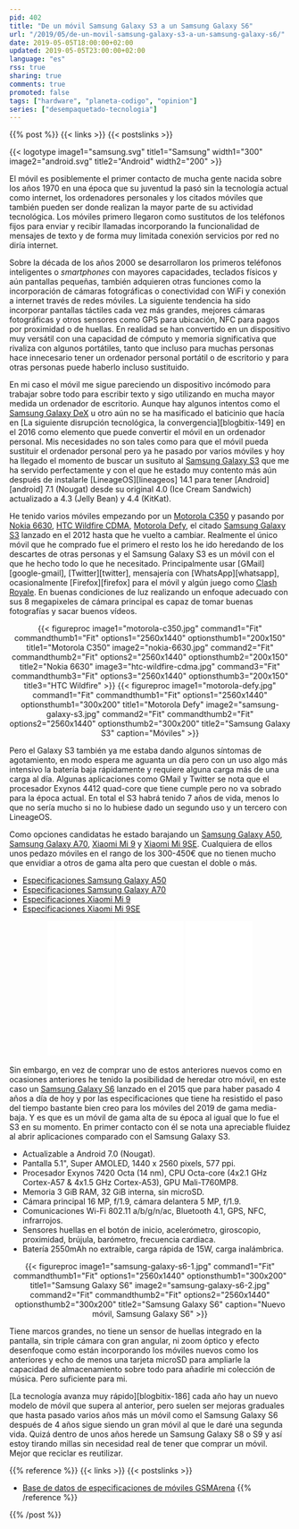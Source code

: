 ```yaml
---
pid: 402
title: "De un móvil Samsung Galaxy S3 a un Samsung Galaxy S6"
url: "/2019/05/de-un-movil-samsung-galaxy-s3-a-un-samsung-galaxy-s6/"
date: 2019-05-05T18:00:00+02:00
updated: 2019-05-05T23:00:00+02:00
language: "es"
rss: true
sharing: true
comments: true
promoted: false
tags: ["hardware", "planeta-codigo", "opinion"]
series: ["desempaquetado-tecnologia"]
---
```


{{% post %}}
{{< links >}}
{{< postslinks >}}

{{< logotype image1="samsung.svg" title1="Samsung" width1="300" image2="android.svg" title2="Android" width2="200" >}}

El móvil es posiblemente el primer contacto de mucha gente nacida sobre los años 1970 en una época que su juventud la pasó sin la tecnología actual como internet, los ordenadores personales y los citados móviles que también pueden ser donde realizan la mayor parte de su actividad tecnológica. Los móviles primero llegaron como sustitutos de los teléfonos fijos para enviar y recibir llamadas incorporando la funcionalidad de mensajes de texto y de forma muy limitada conexión servicios por red no diría internet.

Sobre la década de los años 2000 se desarrollaron los primeros teléfonos inteligentes o _smartphones_ con mayores capacidades, teclados físicos y aún pantallas pequeñas, también adquieren otras funciones como la incorporación de cámaras fotográficas o conectividad con WiFi y conexión a internet través de redes móviles. La siguiente tendencia ha sido incorporar pantallas táctiles cada vez más grandes, mejores cámaras fotográficas y otros sensores como GPS para ubicación, NFC para pagos por proximidad o de huellas. En realidad se han convertido en un dispositivo muy versátil con una capacidad de cómputo y memoria significativa que rivaliza con algunos portátiles, tanto que incluso para muchas personas hace innecesario tener un ordenador personal portátil o de escritorio y para otras personas puede haberlo incluso sustituido.

En mi caso el móvil me sigue pareciendo un dispositivo incómodo para trabajar sobre todo para escribir texto y sigo utilizando en mucha mayor medida un ordenador de escritorio. Aunque hay algunos intentos como el [Samsung Galaxy DeX](https://www.samsung.com/global/galaxy/apps/samsung-dex/) u otro aún no se ha masificado el baticinio que hacía en [La siguiente disrupción tecnológica, la convergencia][blogbitix-149] en el 2016 como elemento que puede convertir el móvil en un ordenador personal. Mis necesidades no son tales como para que el móvil pueda sustituir el ordenador personal pero ya he pasado por varios móviles y hoy ha llegado el momento de buscar un susituto al [Samsung Galaxy S3](https://es.wikipedia.org/wiki/Samsung_Galaxy_S_III) que me ha servido perfectamente y con el que he estado muy contento más aún después de instalarle [LineageOS][lineageos] 14.1 para tener [Android][android] 7.1 (Nougat) desde su original 4.0 (Ice Cream Sandwich) actualizado a 4.3 (Jelly Bean) y 4.4 (KitKat).

He tenido varios móviles empezando por un [Motorola C350](https://www.gsmarena.com/motorola_c350-381.php) y pasando por [Nokia 6630](https://www.gsmarena.com/nokia_6630-811.php), [HTC Wildfire CDMA](https://www.gsmarena.com/htc_wildfire_cdma-3577.php), [Motorola Defy](https://www.gsmarena.com/motorola_defy+-4098.php), el citado [Samsung Galaxy S3](https://www.gsmarena.com/samsung_i9300_galaxy_s_iii-4238.php) lanzado en el 2012 hasta que he vuelto a cambiar. Realmente el único móvil que he comprado fue el primero el resto los he ido heredando de los descartes de otras personas y el Samsung Galaxy S3 es un móvil con el que he hecho todo lo que he necesitado. Principalmente usar [GMail][google-gmail], [Twitter][twitter], mensajería con [WhatsApp][whatsapp], ocasionalmente [Firefox][firefox] para el móvil y algún juego como [Clash Royale](https://play.google.com/store/apps/details?id=com.supercell.clashroyale&hl=es). En buenas condiciones de luz realizando un enfoque adecuado con sus 8 megapixeles de cámara principal es capaz de tomar buenas fotografías y sacar buenos vídeos.

<div class="media" style="text-align: center;">
    {{< figureproc
        image1="motorola-c350.jpg" command1="Fit" commandthumb1="Fit" options1="2560x1440" optionsthumb1="200x150" title1="Motorola C350"
        image2="nokia-6630.jpg" command2="Fit" commandthumb2="Fit" options2="2560x1440" optionsthumb2="200x150" title2="Nokia 6630"
        image3="htc-wildfire-cdma.jpg" command3="Fit" commandthumb3="Fit" options3="2560x1440" optionsthumb3="200x150" title3="HTC Wildfire" >}}
    {{< figureproc
        image1="motorola-defy.jpg" command1="Fit" commandthumb1="Fit" options1="2560x1440" optionsthumb1="300x200" title1="Motorola Defy"
        image2="samsung-galaxy-s3.jpg" command2="Fit" commandthumb2="Fit" options2="2560x1440" optionsthumb2="300x200" title2="Samsung Galaxy S3"        
        caption="Móviles" >}}
</div>

Pero el Galaxy S3 también ya me estaba dando algunos síntomas de agotamiento, en modo espera me aguanta un día pero con un uso algo más intensivo la batería baja rápidamente y requiere alguna carga más de una carga al día. Algunas aplicaciones como GMail y Twitter se nota que el procesador Exynos 4412 quad-core que tiene cumple pero no va sobrado para la época actual. En total el S3 habrá tenido 7 años de vida, menos lo que no sería mucho si no lo hubiese dado un segundo uso y un tercero con LineageOS.

Como opciones candidatas he estado barajando un [Samsung Galaxy A50](https://www.samsung.com/es/smartphones/galaxy-a50/SM-A505FZKSPHE/), [Samsung Galaxy A70](https://www.samsung.com/es/smartphones/galaxy-a70-a705/SM-A705FZKUPHE/), [Xiaomi Mi 9](https://www.mi.com/es/mi9/) y [Xiaomi Mi 9SE](https://www.mi.com/es/mi-9-se/). Cualquiera de ellos unos pedazo móviles en el rango de los 300-450€ que no tienen mucho que envidiar a otros de gama alta pero que cuestan el doble o más.

* [Especificaciones Samsung Galaxy A50](https://www.gsmarena.com/samsung_galaxy_a50-9554.php)
* [Especificaciones Samsung Galaxy A70](https://www.gsmarena.com/samsung_galaxy_a70-9646.php)
* [Especificaciones Xiaomi Mi 9](https://www.gsmarena.com/xiaomi_mi_9-9507.php)
* [Especificaciones Xiaomi Mi 9SE](https://www.gsmarena.com/xiaomi_mi_9_se-9583.php)

<div class="media-amazon" style="text-align: center;">
    <iframe style="width:120px;height:240px;" marginwidth="0" marginheight="0" scrolling="no" frameborder="0" src="//rcm-eu.amazon-adsystem.com/e/cm?lt1=_blank&bc1=000000&IS2=1&bg1=FFFFFF&fc1=000000&lc1=0000FF&t=blobit-21&language=es_ES&o=30&p=8&l=as4&m=amazon&f=ifr&ref=as_ss_li_til&asins=B07PDZLZ9V&linkId=e6aff6e43c47d613b79a67b98759ef5a"></iframe>
    <iframe style="width:120px;height:240px;" marginwidth="0" marginheight="0" scrolling="no" frameborder="0" src="//rcm-eu.amazon-adsystem.com/e/cm?lt1=_blank&bc1=000000&IS2=1&bg1=FFFFFF&fc1=000000&lc1=0000FF&t=blobit-21&language=es_ES&o=30&p=8&l=as4&m=amazon&f=ifr&ref=as_ss_li_til&asins=B07NRK942P&linkId=bee64f83ca4375f0702a1162e17db294"></iframe>
    <iframe style="width:120px;height:240px;" marginwidth="0" marginheight="0" scrolling="no" frameborder="0" src="//rcm-eu.amazon-adsystem.com/e/cm?lt1=_blank&bc1=000000&IS2=1&bg1=FFFFFF&fc1=000000&lc1=0000FF&t=blobit-21&language=es_ES&o=30&p=8&l=as4&m=amazon&f=ifr&ref=as_ss_li_til&asins=B07NRK942P&linkId=bee64f83ca4375f0702a1162e17db294"></iframe>
</div>

Sin embargo, en vez de comprar uno de estos anteriores nuevos como en ocasiones anteriores he tenido la posibilidad de heredar otro móvil, en este caso un [Samsung Galaxy S6](https://www.gsmarena.com/samsung_galaxy_s6-6849.php) lanzado en el 2015 que para haber pasado 4 años a día de hoy y por las especificaciones que tiene ha resistido el paso del tiempo bastante bien creo para los móviles del 2019 de gama media-baja. Y es que es un móvil de gama alta de su época al igual que lo fue el S3 en su momento. En primer contacto con él se nota una apreciable fluidez al abrir aplicaciones comparado con el Samsung Galaxy S3.

* Actualizable a Android 7.0 (Nougat).
* Pantalla 5.1", Super AMOLED, 1440 x 2560 pixels, 577 ppi.
* Procesador Exynos 7420 Octa (14 nm), CPU Octa-core (4x2.1 GHz Cortex-A57 & 4x1.5 GHz Cortex-A53), GPU Mali-T760MP8.
* Memoria 3 GiB RAM, 32 GiB interna, sin microSD.
* Cámara principal 16 MP, f/1.9, cámara delantera 5 MP, f/1.9.
* Comunicaciones Wi-Fi 802.11 a/b/g/n/ac, Bluetooth 4.1, GPS, NFC, infrarrojos.
* Sensores huellas en el botón de inicio, acelerómetro, giroscopio, proximidad, brújula, barómetro, frecuencia cardiaca.
* Batería 2550mAh no extraíble, carga rápida de 15W, carga inalámbrica.

<div class="media" style="text-align: center;">
    {{< figureproc
        image1="samsung-galaxy-s6-1.jpg" command1="Fit" commandthumb1="Fit" options1="2560x1440" optionsthumb1="300x200" title1="Samsung Galaxy S6"
        image2="samsung-galaxy-s6-2.jpg" command2="Fit" commandthumb2="Fit" options2="2560x1440" optionsthumb2="300x200" title2="Samsung Galaxy S6"
        caption="Nuevo móvil, Samsung Galaxy S6" >}}
</div>

Tiene marcos grandes, no tiene un sensor de huellas integrado en la pantalla, sin triple cámara con gran angular, ni zoom óptico y efecto desenfoque como están incorporando los móviles nuevos como los anteriores y echo de menos una tarjeta microSD para ampliarle la capacidad de almacenamiento sobre todo para añadirle mi colección de música. Pero suficiente para mi.

[La tecnología avanza muy rápido][blogbitix-186] cada año hay un nuevo modelo de móvil que supera al anterior, pero suelen ser mejoras graduales que hasta pasado varios años más un móvil como el Samsung Galaxy S6 después de 4 años sigue siendo un gran móvil al que le daré una segunda vida. Quizá dentro de unos años herede un Samsung Galaxy S8 o S9 y así estoy tirando millas sin necesidad real de tener que comprar un móvil. Mejor que reciclar es reutilizar.

{{% reference %}}
{{< links >}}
{{< postslinks >}}
* [Base de datos de especificaciones de móviles GSMArena](https://www.gsmarena.com)
{{% /reference %}}

{{% /post %}}
